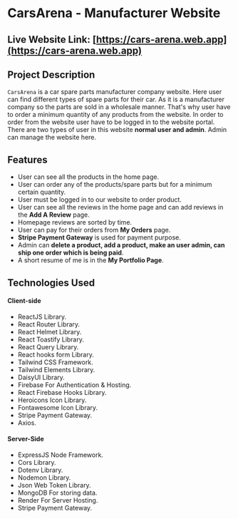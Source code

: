 # CarsArena - Manufacturer Website

## Live Website Link: [https://cars-arena.web.app](https://cars-arena.web.app)

## Project Description

`CarsArena` is a car spare parts manufacturer company website. Here user can find different types of spare parts for their car. As it is a manufacturer company so the parts are sold in a wholesale manner. That's why user have to order a minimum quantity of any products from the website. In order to order from the website user have to be logged in to the website portal. There are two types of user in this website **normal user and admin**. Admin can manage the website here.

## Features

- User can see all the products in the home page.
- User can order any of the products/spare parts but for a minimum certain quantity.
- User must be logged in to our website to order product.
- User can see all the reviews in the home page and can add reviews in the **Add A Review** page.
- Homepage reviews are sorted by time.
- User can pay for their orders from **My Orders** page.
- **Stripe Payment Gateway** is used for payment purpose.
- Admin can **delete a product, add a product, make an user admin, can ship one order which is being paid**.
- A short resume of me is in the **My Portfolio Page**.

## Technologies Used

#### Client-side

- ReactJS Library.
- React Router Library.
- React Helmet Library.
- React Toastify Library.
- React Query Library.
- React hooks form Library.
- Tailwind CSS Framework.
- Tailwind Elements Library.
- DaisyUI Library.
- Firebase For Authentication & Hosting.
- React Firebase Hooks Library.
- Heroicons Icon Library.
- Fontawesome Icon Library.
- Stripe Payment Gateway.
- Axios.

#### Server-Side

- ExpressJS Node Framework.
- Cors Library.
- Dotenv Library.
- Nodemon Library.
- Json Web Token Library.
- MongoDB For storing data.
- Render For Server Hosting.
- Stripe Payment Gateway.
